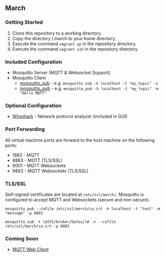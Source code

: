 ## March

### Getting Started

1. Clone this repository to a working directory.
2. Copy the directory /.march to your home directory.
3. Execute the command ```vagrant up``` in the repository directory.
4. Execute the command ```vagrant ssh``` in the repository directory.

### Included Configuration

- Mosquitto Server (MQTT & Websocket Support)
- Mosquitto Client
  - [mosquitto_sub](https://mosquitto.org/man/mosquitto_sub-1.html) - e.g. ```mosquitto_sub -h localhost -t "my_topic" -v```
  - [mosquitto_pub](https://mosquitto.org/man/mosquitto_pub-1.html) - e.g. ```mosquitto_pub -h localhost -t "my_topic" -m "Hello MQTT"```

### Optional Configuration

- [Wireshark](https://www.wireshark.org) - Network protocol analyzer (included in GUI)

### Port Forwarding

All virtual machine ports are forward to the host machine on the following ports:

- 1883 - MQTT
- 8883 - MQTT (TLS/SSL)
- 9001 - MQTT Websockets
- 9883 - MQTT Websockets (TLS/SSL)

### TLS/SSL

Self-signed certificates are located at ```/etc/ssl/march/```. Mosquitto is configured to accept MQTT and Websockets (secure and non-secure).

```mosquitto_pub --cafile /etc/ssl/march/ca.crt -h localhost -t "test" -m "message" -p 8883```

```mosquitto_sub -t \$SYS/broker/bytes/\# -v --cafile /etc/ssl/march/ca.crt -p 8883```

### Coming Soon

- [MQTT Web Client](https://github.com/hivemq/hivemq-mqtt-web-client)